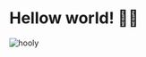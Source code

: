 # Hellow world! 🐱‍🐉
![hooly](https://github.com/kadirovgm/movie_REST_API/blob/master/media/KnobbyJoyfulDeermouse-size_restricted.gif)
